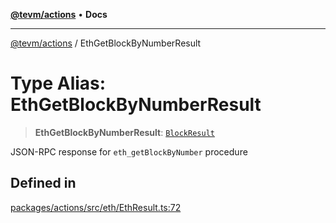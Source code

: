 [**@tevm/actions**](../README.md) • **Docs**

***

[@tevm/actions](../globals.md) / EthGetBlockByNumberResult

# Type Alias: EthGetBlockByNumberResult

> **EthGetBlockByNumberResult**: [`BlockResult`](BlockResult.md)

JSON-RPC response for `eth_getBlockByNumber` procedure

## Defined in

[packages/actions/src/eth/EthResult.ts:72](https://github.com/evmts/tevm-monorepo/blob/main/packages/actions/src/eth/EthResult.ts#L72)
